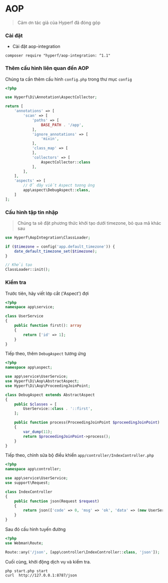 # AOP

> Cảm ơn tác giả của Hyperf đã đóng góp

### Cài đặt

- Cài đặt aop-integration

```shell
composer require "hyperf/aop-integration: ^1.1"
```

### Thêm cấu hình liên quan đến AOP

Chúng ta cần thêm cấu hình `config.php` trong thư mục `config`

```php
<?php

use Hyperf\Di\Annotation\AspectCollector;

return [
    'annotations' => [
        'scan' => [
            'paths' => [
                BASE_PATH . '/app',
            ],
            'ignore_annotations' => [
                'mixin',
            ],
            'class_map' => [
            ],
            'collectors' => [
                AspectCollector::class
            ],
        ],
    ],
    'aspects' => [
        // Ở đây viết Aspect tương ứng
        app\aspect\DebugAspect::class,
    ]
];

```

### Cấu hình tập tin nhập

> Chúng ta sẽ đặt phương thức khởi tạo dưới timezone, bỏ qua mã khác sau

```php
use Hyperf\AopIntegration\ClassLoader;

if ($timezone = config('app.default_timezone')) {
    date_default_timezone_set($timezone);
}

// Khởi tạo
ClassLoader::init();
```

### Kiểm tra

Trước tiên, hãy viết lớp cắt ('Aspect') đợi

```php
<?php
namespace app\service;

class UserService
{
    public function first(): array
    {
        return ['id' => 1];
    }
}
```

Tiếp theo, thêm `DebugAspect` tương ứng

```php
<?php
namespace app\aspect;

use app\service\UserService;
use Hyperf\Di\Aop\AbstractAspect;
use Hyperf\Di\Aop\ProceedingJoinPoint;

class DebugAspect extends AbstractAspect
{
    public $classes = [
        UserService::class . '::first',
    ];

    public function process(ProceedingJoinPoint $proceedingJoinPoint)
    {
        var_dump(11);
        return $proceedingJoinPoint->process();
    }
}
```

Tiếp theo, chỉnh sửa bộ điều khiển `app/controller/IndexController.php`

```php
<?php
namespace app\controller;

use app\service\UserService;
use support\Request;

class IndexController
{
    public function json(Request $request)
    {
        return json(['code' => 0, 'msg' => 'ok', 'data' => (new UserService())->first()]);
    }
}
```

Sau đó cấu hình tuyến đường

```php
<?php
use Webman\Route;

Route::any('/json', [app\controller\IndexController::class, 'json']);
```

Cuối cùng, khởi động dịch vụ và kiểm tra.

```shell
php start.php start
curl  http://127.0.0.1:8787/json
```
